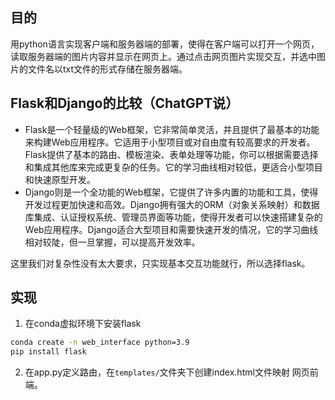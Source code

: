 ---
---

## 目的
用python语言实现客户端和服务器端的部署，使得在客户端可以打开一个网页，读取服务器端的图片内容并显示在网页上。通过点击网页图片实现交互，并选中图片的文件名以txt文件的形式存储在服务器端。
## Flask和Django的比较（ChatGPT说）
+ Flask是一个轻量级的Web框架，它非常简单灵活，并且提供了最基本的功能来构建Web应用程序。它适用于小型项目或对自由度有较高要求的开发者。Flask提供了基本的路由、模板渲染、表单处理等功能，你可以根据需要选择和集成其他库来完成更复杂的任务。它的学习曲线相对较低，更适合小型项目和快速原型开发。
+  Django则是一个全功能的Web框架，它提供了许多内置的功能和工具，使得开发过程更加快速和高效。Django拥有强大的ORM（对象关系映射）和数据库集成、认证授权系统、管理员界面等功能，使得开发者可以快速搭建复杂的Web应用程序。Django适合大型项目和需要快速开发的情况，它的学习曲线相对较陡，但一旦掌握，可以提高开发效率。

这里我们对复杂性没有太大要求，只实现基本交互功能就行，所以选择flask。

## 实现

1. 在conda虚拟环境下安装flask
```bash
conda create -n web_interface python=3.9
pip install flask
```
2. 在app.py定义路由，在`templates/`文件夹下创建index.html文件映射 网页前端。